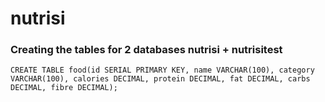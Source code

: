 # nutrisi

### Creating the tables for 2 databases nutrisi + nutrisitest

```CREATE TABLE food(id SERIAL PRIMARY KEY, name VARCHAR(100), category VARCHAR(100), calories DECIMAL, protein DECIMAL, fat DECIMAL, carbs DECIMAL, fibre DECIMAL);```
